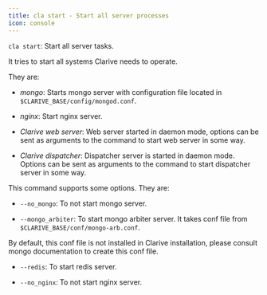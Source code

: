 ```yaml
---
title: cla start - Start all server processes
icon: console
---
```


`cla start`: Start all server tasks.

It tries to start all systems Clarive needs to operate.

They are:

- *mongo*: Starts mongo server with configuration file located in `$CLARIVE_BASE/config/mongod.conf`.

- *nginx*: Start nginx server.

- *Clarive web server*: Web server started in daemon mode, options can be sent as arguments to the command to start web server in some way.

- *Clarive dispatcher*: Dispatcher server is started in daemon mode. Options can be sent as arguments to the command to start dispatcher server in some way.

This command supports some options. They are:

-  `--no_mongo`: To not start mongo server.

-  `--mongo_arbiter`: To start mongo arbiter server. It takes conf file from `$CLARIVE_BASE/conf/mongo-arb.conf`.

By default, this conf file is not installed in Clarive installation,  please consult mongo documentation to create this conf file.

-  `--redis`: To start redis server.

-  `--no_nginx`: To not start nginx server.
